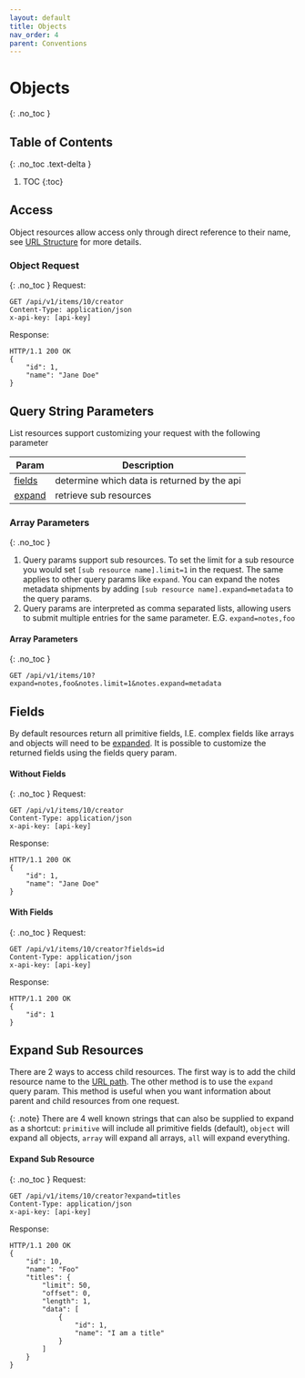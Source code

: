 ```yaml
---
layout: default
title: Objects
nav_order: 4
parent: Conventions
---
```

# Objects
{: .no_toc }
## Table of Contents
{: .no_toc .text-delta }
1. TOC
{:toc}
## Access
Object resources allow access only through direct reference to their name, see [URL Structure](url_structure.html) for more details.
### Object Request
{: .no_toc }
Request:
```
GET /api/v1/items/10/creator
Content-Type: application/json
x-api-key: [api-key]
```
Response:
```
HTTP/1.1 200 OK
{
    "id": 1,
    "name": "Jane Doe"
}
```
## Query String Parameters
List resources support customizing your request with the following parameter

| Param  | Description |
| --------------- | -------- |
| [fields](#fields)|determine which data is returned by the api|
| [expand](#expand-sub-resources)|retrieve sub resources|

### Array Parameters
{: .no_toc }
1. Query params support sub resources. To set the limit for a sub resource you would set `[sub resource name].limit=1` in the request. The same applies to other query params like `expand`. You can expand the notes metadata shipments by adding `[sub resource name].expand=metadata` to the query params.
1. Query params are interpreted as comma separated lists, allowing users to submit multiple entries for the same parameter. E.G. `expand=notes,foo`

#### Array Parameters
{: .no_toc }
```
GET /api/v1/items/10?expand=notes,foo&notes.limit=1&notes.expand=metadata
```
## Fields
By default resources return all primitive fields, I.E. complex fields like arrays and objects will need to be [expanded](#expand-sub-resources). It is possible to customize the returned fields using the fields query param.
#### Without Fields
{: .no_toc }
Request:
```
GET /api/v1/items/10/creator
Content-Type: application/json
x-api-key: [api-key]
```
Response:
```
HTTP/1.1 200 OK
{
    "id": 1,
    "name": "Jane Doe"
}
```
#### With Fields
{: .no_toc }
Request:
```
GET /api/v1/items/10/creator?fields=id
Content-Type: application/json
x-api-key: [api-key]
```
Response:
```
HTTP/1.1 200 OK
{
    "id": 1
}
```
## Expand Sub Resources
There are 2 ways to access child resources. The first way is to add the child resource name to the [URL path](url_structure.html#example-list-sub-resource). The other method is to use the `expand` query param. This method is useful when you want information about parent and child resources from one request.

{: .note}
There are 4 well known strings that can also be supplied to expand as a shortcut: `primitive` will include all primitive fields (default), `object` will expand all objects, `array` will expand all arrays, `all` will expand everything.

#### Expand Sub Resource
{: .no_toc }
Request:
```
GET /api/v1/items/10/creator?expand=titles
Content-Type: application/json
x-api-key: [api-key]
```
Response:
```
HTTP/1.1 200 OK
{
    "id": 10,
    "name": "Foo"
    "titles": {
        "limit": 50,
        "offset": 0,
        "length": 1,
        "data": [
            {
                "id": 1,
                "name": "I am a title"
            }
        ]
    }
}
```